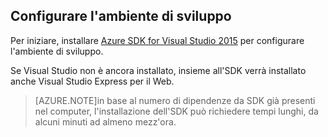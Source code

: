 ## <a name="setupdevenv"></a>Configurare l'ambiente di sviluppo

Per iniziare, installare [Azure SDK for Visual Studio 2015](http://go.microsoft.com/fwlink/?linkid=518003) per configurare l'ambiente di sviluppo.

Se Visual Studio non è ancora installato, insieme all'SDK verrà installato anche Visual Studio Express per il Web.

>[AZURE.NOTE]in base al numero di dipendenze da SDK già presenti nel computer, l'installazione dell'SDK può richiedere tempi lunghi, da alcuni minuti ad almeno mezz'ora.

<!---HONumber=August15_HO6-->